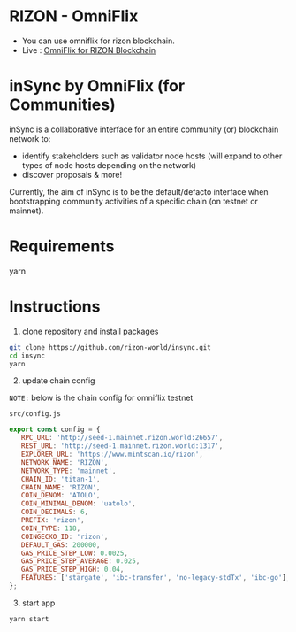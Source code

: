 # RIZON - OmniFlix
- You can use omniflix for rizon blockchain. 
- Live : [OmniFlix for RIZON Blockchain](http://omniflix.rizon.world/)

inSync by OmniFlix (for Communities)
===

inSync is a collaborative interface for an entire community (or) blockchain network to:

- identify stakeholders such as validator node hosts (will expand to other types of node hosts depending on the network)
- discover proposals & more!

Currently, the aim of inSync is to be the default/defacto interface when bootstrapping community activities of a
specific chain (on testnet or mainnet).

# Requirements

yarn

# Instructions

1. clone repository and install packages

  ```sh
  git clone https://github.com/rizon-world/insync.git
  cd insync
  yarn
  ```

2. update chain config

`NOTE:` below is the chain config for omniflix testnet

`src/config.js`

 ```js
export const config = {
    RPC_URL: 'http://seed-1.mainnet.rizon.world:26657',
    REST_URL: 'http://seed-1.mainnet.rizon.world:1317',
    EXPLORER_URL: 'https://www.mintscan.io/rizon',
    NETWORK_NAME: 'RIZON',
    NETWORK_TYPE: 'mainnet',
    CHAIN_ID: 'titan-1',
    CHAIN_NAME: 'RIZON',
    COIN_DENOM: 'ATOLO',
    COIN_MINIMAL_DENOM: 'uatolo',
    COIN_DECIMALS: 6,
    PREFIX: 'rizon',
    COIN_TYPE: 118,
    COINGECKO_ID: 'rizon',
    DEFAULT_GAS: 200000,
    GAS_PRICE_STEP_LOW: 0.0025,
    GAS_PRICE_STEP_AVERAGE: 0.025,
    GAS_PRICE_STEP_HIGH: 0.04,
    FEATURES: ['stargate', 'ibc-transfer', 'no-legacy-stdTx', 'ibc-go'],
};
 ```

3. start app

 ```sh
 yarn start
 ```
